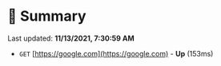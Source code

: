 # 📖 Summary
Last updated: **11/13/2021, 7:30:59 AM**

- `GET` [https://google.com](https://google.com) - **Up** (153ms)
